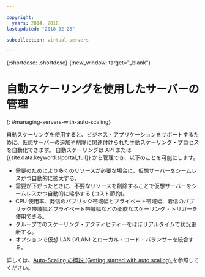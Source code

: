 ```yaml
---

copyright:
  years: 2014, 2018
lastupdated: "2018-02-28"

subcollection: virtual-servers

---
```


{:shortdesc: .shortdesc}
{:new_window: target="_blank"}

# 自動スケーリングを使用したサーバーの管理
{: #managing-servers-with-auto-scaling}

自動スケーリングを使用すると、ビジネス・アプリケーションをサポートするために、仮想サーバーの追加や削除に関連付けられた手動スケーリング・プロセスを自動化できます。 自動スケーリングは API または {{site.data.keyword.slportal_full}} から管理でき、以下のことを可能にします。

* 需要のためにより多くのリソースが必要な場合に、仮想サーバーをシームレスかつ自動的に拡大する。
* 需要が下がったときに、不要なリソースを削除することで仮想サーバーをシームレスかつ自動的に縮小する (コスト節約)。
* CPU 使用率、発信のパブリック帯域幅とプライベート帯域幅、着信のパブリック帯域幅とプライベート帯域幅などの柔軟なスケーリング・トリガーを使用できる。
* グループでのスケーリング・アクティビティーをほぼリアルタイムで状況更新する。
* オプションで仮想 LAN (VLAN) とローカル・ロード・バランサーを統合する。

詳しくは、[Auto-Scaling の概説 (Getting started with auto scaling) ](/docs/infrastructure/SLautoscale?topic=slautoscale-getting-started-with-auto-scaling)を参照してください。
